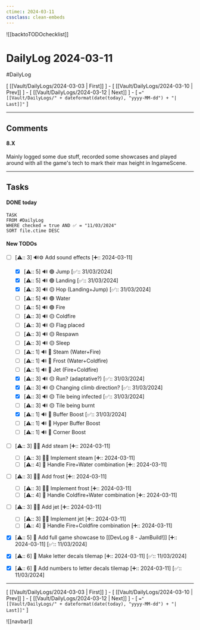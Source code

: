 ```yaml
---
ctime:: 2024-03-11
cssclass: clean-embeds
---
```

![[backtoTODOchecklist]]
# DailyLog 2024-03-11

#DailyLog

\[ [[Vault/DailyLogs/2024-03-03 | First]] \] - \[ [[Vault/DailyLogs/2024-03-10 | Prev]] \] - \[ [[Vault/DailyLogs/2024-03-12 | Next]] \] - \[ `="[[Vault/DailyLogs/" + dateformat(date(today), "yyyy-MM-dd") + "| Last]]"` \]

---

## Comments

#### 8.X

Mainly logged some due stuff, recorded some showcases and played around with all the game's tech to mark their max height in IngameScene.



---

## Tasks
#### DONE today
```dataview
TASK
FROM #DailyLog
WHERE checked = true AND ✅ = "11/03/2024"
SORT file.ctime DESC
```


#### New TODOs
- [ ] [⚠️:: 3] 🔊⚙️ Add sound effects [➕:: 2024-03-11]
	- [x] [⚠️:: 5] 🔊 🟢 Jump [✅:: 31/03/2024]
	- [x] [⚠️:: 5] 🔊 🟢 Landing [✅:: 31/03/2024]
	- [x] [⚠️:: 3] 🔊 🟡 Hop (Landing+Jump) [✅:: 31/03/2024]
	- [ ] [⚠️:: 5] 🔊 🟢 Water
	- [ ] [⚠️:: 5] 🔊 🟢 Fire
	- [ ] [⚠️:: 3] 🔊 🟡 Coldfire
	- [ ] [⚠️:: 3] 🔊 🟡 Flag placed
	- [ ] [⚠️:: 3] 🔊 🟡 Respawn
	- [ ] [⚠️:: 3] 🔊 🟡 Sleep
	- [ ] [⚠️:: 1] 🔊 🔴 Steam (Water+Fire)
	- [ ] [⚠️:: 1] 🔊 🔴 Frost (Water+Coldfire)
	- [ ] [⚠️:: 1] 🔊 🔴 Jet (Fire+Coldfire)
	- [x] [⚠️:: 3] 🔊 🟡 Run? (adaptative?) [✅:: 31/03/2024]
	- [x] [⚠️:: 3] 🔊 🟡 Changing climb direction? [✅:: 31/03/2024]
	- [x] [⚠️:: 3] 🔊 🟡 Tile being infected [✅:: 31/03/2024]
	- [ ] [⚠️:: 3] 🔊 🟡 Tile being burnt
	- [x] [⚠️:: 1] 🔊 🔴 Buffer Boost [✅:: 31/03/2024]
	- [ ] [⚠️:: 1] 🔊 🔴 Hyper Buffer Boost
	- [ ] [⚠️:: 1] 🔊 🔴 Corner Boost
- [ ] [⚠️:: 3] 🔧🎨 Add steam [➕:: 2024-03-11]
	- [ ] [⚠️:: 3] 🔧🎨 Implement steam [➕:: 2024-03-11]
	- [ ] [⚠️:: 4] 🔧 Handle Fire+Water combination [➕:: 2024-03-11]
- [ ] [⚠️:: 3] 🔧🎨 Add frost [➕:: 2024-03-11]
	- [ ] [⚠️:: 3] 🔧🎨 Implement frost [➕:: 2024-03-11]
	- [ ] [⚠️:: 4] 🔧 Handle Coldfire+Water combination [➕:: 2024-03-11]
- [ ] [⚠️:: 3] 🔧🎨 Add jet [➕:: 2024-03-11]
	- [ ] [⚠️:: 3] 🔧🎨 Implement jet [➕:: 2024-03-11]
	- [ ] [⚠️:: 4] 🔧 Handle Fire+Coldfire combination [➕:: 2024-03-11]
- [x] [⚠️:: 5] 📓 Add full game showcase to [[DevLog 8 - JamBuild!]] [➕:: 2024-03-11] [✅:: 11/03/2024]
- [x] [⚠️:: 6] 🎨 Make letter decals tilemap [➕:: 2024-03-11] [✅:: 11/03/2024]
- [x] [⚠️:: 6] 🎨 Add numbers to letter decals tilemap [➕:: 2024-03-11] [✅:: 11/03/2024]


---

\[ [[Vault/DailyLogs/2024-03-03 | First]] \] - \[ [[Vault/DailyLogs/2024-03-10 | Prev]] \] - \[ [[Vault/DailyLogs/2024-03-12 | Next]] \] - \[ `="[[Vault/DailyLogs/" + dateformat(date(today), "yyyy-MM-dd") + "| Last]]"` \]

![[navbar]]



